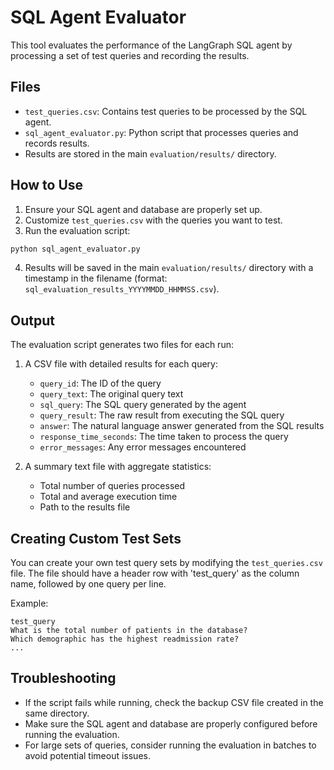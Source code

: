 # SQL Agent Evaluator

This tool evaluates the performance of the LangGraph SQL agent by processing a set of test queries and recording the results.

## Files

- `test_queries.csv`: Contains test queries to be processed by the SQL agent.
- `sql_agent_evaluator.py`: Python script that processes queries and records results.
- Results are stored in the main `evaluation/results/` directory.

## How to Use

1. Ensure your SQL agent and database are properly set up.
2. Customize `test_queries.csv` with the queries you want to test.
3. Run the evaluation script:

```bash
python sql_agent_evaluator.py
```

4. Results will be saved in the main `evaluation/results/` directory with a timestamp in the filename (format: `sql_evaluation_results_YYYYMMDD_HHMMSS.csv`).

## Output

The evaluation script generates two files for each run:

1. A CSV file with detailed results for each query:
   - `query_id`: The ID of the query
   - `query_text`: The original query text
   - `sql_query`: The SQL query generated by the agent
   - `query_result`: The raw result from executing the SQL query
   - `answer`: The natural language answer generated from the SQL results
   - `response_time_seconds`: The time taken to process the query
   - `error_messages`: Any error messages encountered

2. A summary text file with aggregate statistics:
   - Total number of queries processed
   - Total and average execution time
   - Path to the results file

## Creating Custom Test Sets

You can create your own test query sets by modifying the `test_queries.csv` file. The file should have a header row with 'test_query' as the column name, followed by one query per line.

Example:
```
test_query
What is the total number of patients in the database?
Which demographic has the highest readmission rate?
...
```

## Troubleshooting

- If the script fails while running, check the backup CSV file created in the same directory.
- Make sure the SQL agent and database are properly configured before running the evaluation.
- For large sets of queries, consider running the evaluation in batches to avoid potential timeout issues. 